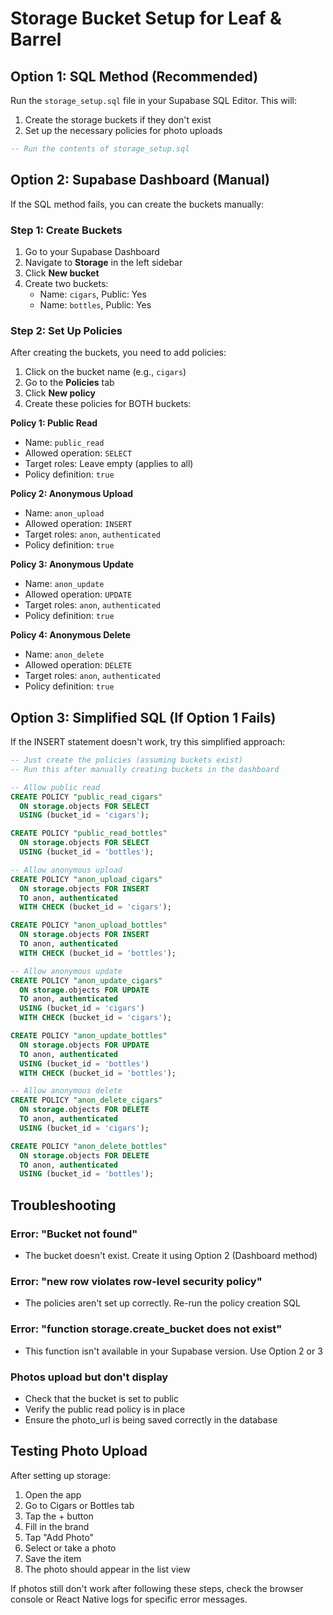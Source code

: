 # Storage Bucket Setup for Leaf & Barrel

## Option 1: SQL Method (Recommended)

Run the `storage_setup.sql` file in your Supabase SQL Editor. This will:
1. Create the storage buckets if they don't exist
2. Set up the necessary policies for photo uploads

```sql
-- Run the contents of storage_setup.sql
```

## Option 2: Supabase Dashboard (Manual)

If the SQL method fails, you can create the buckets manually:

### Step 1: Create Buckets

1. Go to your Supabase Dashboard
2. Navigate to **Storage** in the left sidebar
3. Click **New bucket**
4. Create two buckets:
   - Name: `cigars`, Public: Yes
   - Name: `bottles`, Public: Yes

### Step 2: Set Up Policies

After creating the buckets, you need to add policies:

1. Click on the bucket name (e.g., `cigars`)
2. Go to the **Policies** tab
3. Click **New policy**
4. Create these policies for BOTH buckets:

**Policy 1: Public Read**
- Name: `public_read`
- Allowed operation: `SELECT`
- Target roles: Leave empty (applies to all)
- Policy definition: `true`

**Policy 2: Anonymous Upload**
- Name: `anon_upload`
- Allowed operation: `INSERT`
- Target roles: `anon`, `authenticated`
- Policy definition: `true`

**Policy 3: Anonymous Update**
- Name: `anon_update`
- Allowed operation: `UPDATE`
- Target roles: `anon`, `authenticated`
- Policy definition: `true`

**Policy 4: Anonymous Delete**
- Name: `anon_delete`
- Allowed operation: `DELETE`
- Target roles: `anon`, `authenticated`
- Policy definition: `true`

## Option 3: Simplified SQL (If Option 1 Fails)

If the INSERT statement doesn't work, try this simplified approach:

```sql
-- Just create the policies (assuming buckets exist)
-- Run this after manually creating buckets in the dashboard

-- Allow public read
CREATE POLICY "public_read_cigars"
  ON storage.objects FOR SELECT
  USING (bucket_id = 'cigars');

CREATE POLICY "public_read_bottles"
  ON storage.objects FOR SELECT
  USING (bucket_id = 'bottles');

-- Allow anonymous upload
CREATE POLICY "anon_upload_cigars"
  ON storage.objects FOR INSERT
  TO anon, authenticated
  WITH CHECK (bucket_id = 'cigars');

CREATE POLICY "anon_upload_bottles"
  ON storage.objects FOR INSERT
  TO anon, authenticated
  WITH CHECK (bucket_id = 'bottles');

-- Allow anonymous update
CREATE POLICY "anon_update_cigars"
  ON storage.objects FOR UPDATE
  TO anon, authenticated
  USING (bucket_id = 'cigars')
  WITH CHECK (bucket_id = 'cigars');

CREATE POLICY "anon_update_bottles"
  ON storage.objects FOR UPDATE
  TO anon, authenticated
  USING (bucket_id = 'bottles')
  WITH CHECK (bucket_id = 'bottles');

-- Allow anonymous delete
CREATE POLICY "anon_delete_cigars"
  ON storage.objects FOR DELETE
  TO anon, authenticated
  USING (bucket_id = 'cigars');

CREATE POLICY "anon_delete_bottles"
  ON storage.objects FOR DELETE
  TO anon, authenticated
  USING (bucket_id = 'bottles');
```

## Troubleshooting

### Error: "Bucket not found"
- The bucket doesn't exist. Create it using Option 2 (Dashboard method)

### Error: "new row violates row-level security policy"
- The policies aren't set up correctly. Re-run the policy creation SQL

### Error: "function storage.create_bucket does not exist"
- This function isn't available in your Supabase version. Use Option 2 or 3

### Photos upload but don't display
- Check that the bucket is set to public
- Verify the public read policy is in place
- Ensure the photo_url is being saved correctly in the database

## Testing Photo Upload

After setting up storage:

1. Open the app
2. Go to Cigars or Bottles tab
3. Tap the + button
4. Fill in the brand
5. Tap "Add Photo"
6. Select or take a photo
7. Save the item
8. The photo should appear in the list view

If photos still don't work after following these steps, check the browser console or React Native logs for specific error messages.